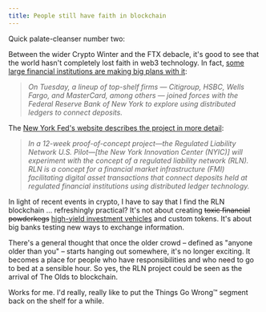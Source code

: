 ```yaml
---
title: People still have faith in blockchain
---
```


Quick palate-cleanser number two:

Between the wider Crypto Winter and the FTX debacle, it's good to see that the world hasn't completely lost faith in web3 technology. In fact, [some large financial institutions are making big plans with it](https://thedefiant.io/as-skeptics-dance-on-cryptos-grave-the-fed-and-big-banks-launch-digital-ledger-project):

> *On Tuesday, a lineup of top-shelf firms — Citigroup, HSBC, Wells Fargo, and MasterCard, among others — joined forces with the Federal Reserve Bank of New York to explore using distributed ledgers to connect deposits.*

The [New York Fed's website describes the project in more detail](https://www.newyorkfed.org/aboutthefed/nyic/facilitating-wholesale-digital-asset-settlement):

> *In a 12-week proof-of-concept project—the Regulated Liability Network U.S. Pilot—\[the New York Innovation Center (NYIC)\] will experiment with the concept of a regulated liability network (RLN). RLN is a concept for a financial market infrastructure (FMI) facilitating digital asset transactions that connect deposits held at regulated financial institutions using distributed ledger technology.*

In light of recent events in crypto, I have to say that I find the RLN blockchain … refreshingly practical? It's not about creating ~~toxic financial powderkegs~~ [high-yield investment vehicles](https://www.epsilontheory.com/the-macguffin-part-2-the-story-arc-of-sbf-and-ftx/) and custom tokens. It's about big banks testing new ways to exchange information.

There's a general thought that once the older crowd – defined as "anyone older than you" – starts hanging out somewhere, it's no longer exciting. It becomes a place for people who have responsibilities and who need to go to bed at a sensible hour. So yes, the RLN project could be seen as the arrival of The Olds to blockchain.

Works for me. I'd really, really like to put the Things Go Wrong™ segment back on the shelf for a while.
